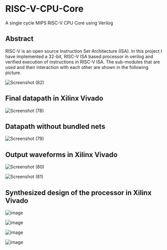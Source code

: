 # RISC-V-CPU-Core
A single cycle MIPS RISC-V CPU Core using Verilog

## Abstract
RISC-V is an open source Instruction Set Architecture (ISA). In this project I have implemented a 32-bit, RISC-V ISA based processor in verilog and verified execution of instructions in RISC-V ISA. The sub-modules that are used and their interaction with each other are shown in the following picture.

![Screenshot (82)](https://user-images.githubusercontent.com/92263062/218332253-1fdd301b-46d5-49ff-b189-aa46b0f897f3.png)


## Final datapath in Xilinx Vivado

![Screenshot (78)](https://user-images.githubusercontent.com/92263062/218331778-5caa5d43-26af-435a-b390-db5147717585.png)

## Datapath without bundled nets

![Screenshot (79)](https://user-images.githubusercontent.com/92263062/218331831-a7b7f17e-4958-4c7a-8848-e0fb3ac1d40f.png)

## Output waveforms in Xilinx Vivado

![Screenshot (80)](https://user-images.githubusercontent.com/92263062/218332071-14bfbf8f-b7d3-4321-b199-736d8133a027.png)

![Screenshot (81)](https://user-images.githubusercontent.com/92263062/218332077-053d4ded-9998-4996-be95-e41075de027c.png)


## Synthesized design of the processor in Xilinx Vivado

![image](https://user-images.githubusercontent.com/92263062/187929419-9b8890bc-33dd-4afd-aaff-c085867ae751.png)

![image](https://user-images.githubusercontent.com/92263062/187929891-afec8364-39f8-4152-aa25-02c54ba0a0df.png)

![image](https://user-images.githubusercontent.com/92263062/187930258-147874d5-c6ea-4a83-95bf-738b783b155c.png)

![image](https://user-images.githubusercontent.com/92263062/187929667-4d2b37e0-7df4-4778-9be6-9ef71bd55cff.png)
